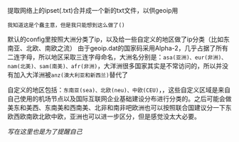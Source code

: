 提取网络上的ipset(.txt)合并成一个新的txt文件，以供geoip用

`我知道这是个蠢主意，但是我只能想到这么做了()`

默认的config里按照大洲分类了ip，以及给一些自定义的地区做了ip分类（比如东南亚、北欧、南欧之流）
由于geoip.dat的国家码采用Alpha-2，几乎占据了所有二连字母，所以地区采取三连字母命名，大洲名分别是：`asa(亚洲)、eur(非洲)、nam(北美)、sam(南美)、afr(非洲)`，大洋洲很多国家其实是不常访问的，所以并没有加入大洋洲被`anz(澳大利亚和新西兰)`替代了

自定义的地区包括：`东南亚(sea)、北欧(neu)、中欧(CEU)`，，这些自定义区域是来自自己使用的机场节点以及国际互联网企业基础建设分布进行分类的。之后可能会做美东和美西、东南美和西南美、北非和南非吧欧洲也可以按照联合国建议分一下东欧西欧南欧北欧中欧，亚洲也可以进一步区分，但是感觉没太大必要。


*写在这里也是为了提醒自己*

